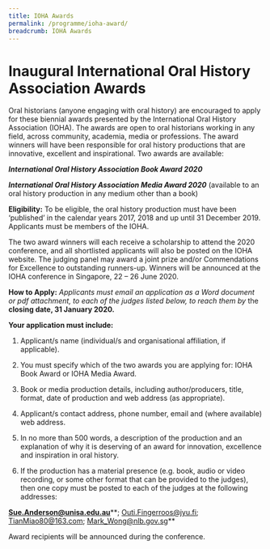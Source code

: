 ```yaml
---
title: IOHA Awards
permalink: /programme/ioha-award/
breadcrumb: IOHA Awards
---
```

# **Inaugural International Oral History Association Awards**

Oral historians (anyone engaging with oral history) are encouraged to apply for these biennial awards presented by the International Oral History Association (IOHA). The awards are open to oral historians working in any field, across community, academia, media or professions. The award winners will have been responsible for oral history productions that are innovative, excellent and inspirational. Two awards are available:

***International Oral History Association Book Award 2020***

***International Oral History Association Media Award 2020*** (available to an oral history production in any medium other than a book)

**Eligibility:** To be eligible, the oral history production must have been ‘published’ in the calendar years 2017, 2018 and up until 31 December 2019. Applicants must be members of the IOHA.

The two award winners will each receive a scholarship to attend the 2020 conference, and all shortlisted applicants will also be posted on the IOHA website. The judging panel may award a joint prize and/or Commendations for Excellence to outstanding runners-up. Winners will be announced at the IOHA conference in Singapore, 22 – 26 June 2020.

**How to Apply:** *Applicants must email an application as a Word document or pdf attachment, to each of the judges listed below, to reach them by* the **closing date, 31 January 2020.**

 **Your application must include:**

1. Applicant/s name (individual/s and organisational affiliation, if applicable).

2. You must specify which of the two awards you are applying for: IOHA Book Award or IOHA Media Award.

3. Book or media production details, including author/producers, title, format, date of production and web address (as appropriate).

4. Applicant/s contact address, phone number, email and (where available) web address.

5. In no more than 500 words, a description of the production and an explanation of why it is deserving of an award for innovation, excellence and inspiration in oral history. 

6. If the production has a material presence (e.g. book, audio or video recording, or some other format that can be provided to the judges), then one copy must be posted to each of the judges at the following addresses:

**Sue.Anderson@unisa.edu.au****; Outi.Fingerroos@jyu.fi; TianMiao80@163.com; Mark_Wong@nlb.gov.sg**

Award recipients will be announced during the conference. 